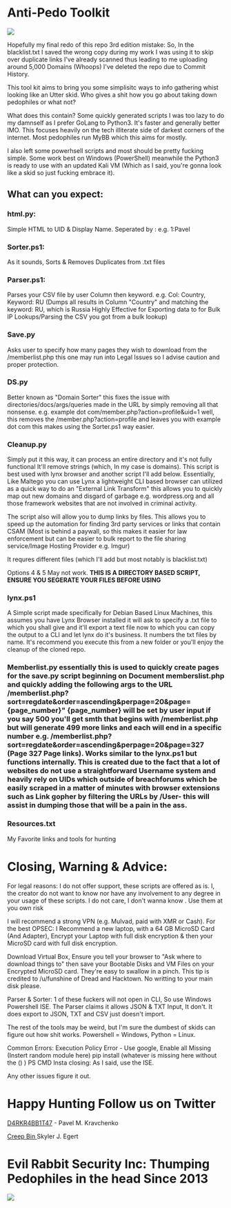 # Anti-Pedo Toolkit


![](https://i.imgur.com/YIYQulg.png)

Hopefully my final redo of this repo 3rd edition mistake: So, In the blacklist.txt I saved the wrong copy during my work I was using it to skip over duplicate links I've already scanned thus leading to me uploading around 5,000 Domains (Whoops) I've deleted the repo due to Commit History.

This tool kit aims to bring you some simplisitc ways to info gathering whist looking like an Utter skid. Who gives a shit how you go about taking down pedophiles or what not?

What does this contain? Some quickly generated scripts I was too lazy to do my damnself as I prefer GoLang to Python3. It's faster and generally better IMO. This focuses heavily on the tech illiterate side of darkest corners of the internet. Most pedophiles run MyBB which this aims for mostly.

I also left some powerhsell scripts and most should be pretty fucking simple. Some work best on Windows (PowerShell) meanwhile the Python3 is ready to use with an updated Kali VM (Which as I said, you're gonna look like a skid so just fucking embrace it).

## What can you expect: 

### html.py: 
Simple HTML to UID &  Display Name. Seperated by : e.g. 1:Pavel

### Sorter.ps1: 
As it sounds, Sorts & Removes Duplicates from .txt files

### Parser.ps1:

 Parses your CSV file by user Column then keyword. e.g. Col: Country, Keyword: RU (Dumps all results in Column "Country" and matching the keyword: RU, which is Russia Highly Effective for Exporting data to for Bulk IP Lookups/Parsing the CSV you got from a bulk lookup)

### Save.py 

Asks user to specify how many pages they wish to download from the /memberlist.php  this one may run into Legal Issues so I advise caution and proper protection.

### DS.py
Better known as "Domain Sorter" this fixes the issue with directories/docs/args/queries made in the URL by simply removing all that nonsense. e.g. example dot com/member.php?action=profile&amp;uid=1 well, this removes the /member.php?action=profile and leaves you with example dot com this makes using the Sorter.ps1 way easier.

### Cleanup.py 
Simply put it this way, it can process an entire directory and it's not fully functional  It'll remove strings (which, In my case is domains). This script is best used with lynx browser and another script I'll add below. Essentially, Like Maltego you can use Lynx a lightweight CLI based browser can utilized as a quick way to do an "External Link Transform" this allows you to quickly map out new domains and disgard of garbage e.g. wordpress.org and all those framework websites that are not involved in criminal activity.

The script also will allow you to dump links by files. This allows you to speed up the automation for finding 3rd party services or links that contain CSAM (Most is behind a paywall, so this makes it easier for law enforcement but can be easier to bulk report to the file sharing service/Image Hosting Provider e.g. Imgur)

It requres different files (which I'll add but most notably is blacklist.txt)

Options 4 & 5 May not work. 
**THIS IS A DIRECTORY BASED SCRIPT, ENSURE YOU SEGERATE YOUR FILES BEFORE USING**

### lynx.ps1 
A Simple script made specifically for Debian Based Linux Machines, this assumes you have Lynx Browser installed it will ask to specify a .txt file to which you shall give and it'll export a text file now to which you can copy the output to a CLI and let lynx do it's business. It numbers the txt files by name. It's recommend you execute this from a new folder or you'll enjoy the cleanup of the cloned repo.

### Memberlist.py essentially this is used to quickly create pages for the save.py script beginning on Document memberslist.php and quickly adding the following args to the URL /memberlist.php?sort=regdate&order=ascending&perpage=20&page={page_number}" {page_number} will be set by user input if you say 500 you'll get smth that begins with /memberlist.php but will generate 499 more links and each will end in a specific number e.g. /memberlist.php?sort=regdate&order=ascending&perpage=20&page=327 (Page 327 Page links). Works similar to the lynx.ps1 but functions internally. This is created due to the fact that a lot of websites do not use a straightforward Username system and heavily rely on UIDs which outside of breachforums which be easily scraped in a matter of minutes with browser extensions such as Link gopher by filtering the URLs by /User- this will assist in dumping those that will be a pain in the ass.

### Resources.txt
My Favorite links and tools for hunting

# Closing, Warning & Advice:
For legal reasons: I do not offer support, these scripts are offered as is. I, the creator do not want to know nor have any involvement to any degree in your usage of these scripts. I do not care, I don't wanna know . Use them at you own risk

I will recommend a strong VPN (e.g. Mulvad, paid with XMR or Cash).
For the best OPSEC: I Recommend a new laptop, with a 64 GB MicroSD Card (And Adapter), Encrypt your Laptop with full disk encryption & then your MicroSD card with full disk encryption.

Download Virtual Box, Ensure you tell your browser to "Ask where to download things to" then save your Bootable Disks and VM Files on your Encrypted MicroSD card. They're easy to swallow in a pinch. This tip is credited to /u/funshine of Dread and Hacktown. No writting to your main disk please.

Parser & Sorter: 1 of these fuckers will not open in CLI, So use Windows Powershell ISE. The Parser claims it allows JSON & TXT Input, It don't. It does export to JSON, TXT and CSV just doesn't import.

The rest of the tools may be weird, but I'm sure the dumbest of skids can figure out how shit works. Powershell = Windows, Python = Linux. 

Common Errors:
Execution Policy Error - Use google, Enable all
Missing (Instert random module here) pip install (whatever is missing here without the () )
PS CMD Insta closing: As I said, use the ISE.

Any other issues figure it out.

# Happy Hunting Follow us on Twitter

[D4RKR4BB1T47](http://twitter.com/D4RKR4BB1T47 "D4RKR4BB1T47") - Pavel M. Kravchenko


[Creep Bin ](http://twitter.com/creep_bin "Creep Bin ") Skyler J. Egert


# Evil Rabbit Security Inc: Thumping Pedophiles in the head Since 2013
[![](https://i.imgur.com/8G5bPmw.png)](https://i.imgur.com/8G5bPmw.png)
